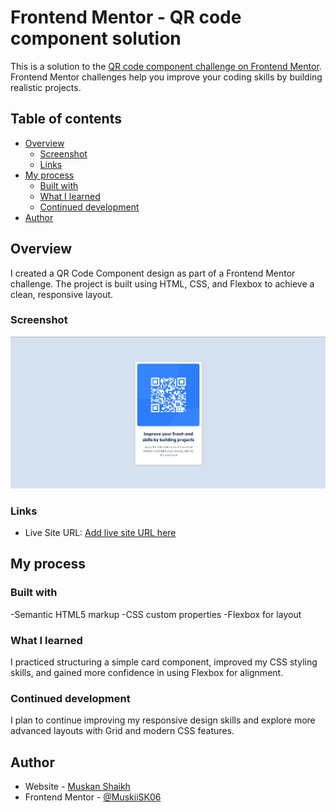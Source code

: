 # Frontend Mentor - QR code component solution

This is a solution to the [QR code component challenge on Frontend Mentor](https://www.frontendmentor.io/challenges/qr-code-component-iux_sIO_H). Frontend Mentor challenges help you improve your coding skills by building realistic projects. 

## Table of contents

- [Overview](#overview)
  - [Screenshot](#screenshot)
  - [Links](#links)
- [My process](#my-process)
  - [Built with](#built-with)
  - [What I learned](#what-i-learned)
  - [Continued development](#continued-development)
- [Author](#author)


## Overview

I created a QR Code Component design as part of a Frontend Mentor challenge. The project is built using HTML, CSS, and Flexbox to achieve a clean, responsive layout.

### Screenshot

![](./Screenshot.png)


### Links

- Live Site URL: [Add live site URL here](https://your-live-site-url.com)

## My process

### Built with

-Semantic HTML5 markup
-CSS custom properties
-Flexbox for layout

### What I learned

I practiced structuring a simple card component, improved my CSS styling skills, and gained more confidence in using Flexbox for alignment.

### Continued development

I plan to continue improving my responsive design skills and explore more advanced layouts with Grid and modern CSS features.

## Author

- Website - [Muskan Shaikh]( https://muskiisk06.github.io/QR-Code-Component/)
- Frontend Mentor - [@MuskiiSK06](https://www.frontendmentor.io/profile/MuskiiSK06)
